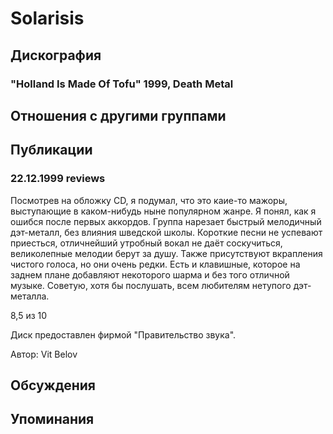 # Solarisis



## Дискография

### "Holland Is Made Of Tofu" 1999, Death Metal




## Отношения с другими группами


## Публикации

### 22.12.1999 reviews 

<p>Посмотрев на обложку CD, я подумал, что это каие-то мажоры, выступающие в каком-нибудь ныне популярном жанре. Я понял, как я ошибся после первых аккордов. Группа нарезает быстрый мелодичный дэт-металл, без влияния шведской школы. Короткие песни не успевают приесться, отличнейший утробный вокал не даёт соскучиться, великолепные мелодии берут за душу. Также присутствуют вкрапления чистого голоса, но они очень редки. Есть и клавишные, которое на заднем плане добавляют некоторого шарма и без того отличной музыке. Советую, хотя бы послушать, всем любителям нетупого дэт-металла.</p>
<P> 8,5 из 10</>
<P> Диск предоставлен фирмой "Правительство звука".</>

Автор: Vit Belov


## Обсуждения


## Упоминания

